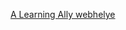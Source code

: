 [A Learning Ally webhelye](http://go.microsoft.com/fwlink/?LinkID=239)

<!--HONumber=Jun16_HO4-->


